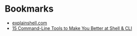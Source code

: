 # Bookmarks

* [explainshell.com](https://explainshell.com/)
* [15 Command-Line Tools to Make You Better at Shell & CLI](https://dev.to/zaiste/15-command-line-tools-to-make-you-better-at-shell-cli-35n6)

